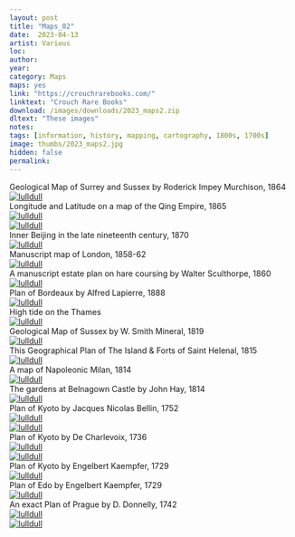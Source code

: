 ```yaml
---
layout: post
title: "Maps_02"
date:  2023-04-13
artist: Various
loc: 
author: 
year: 
category: Maps
maps: yes
link: "https://crouchrarebooks.com/"
linktext: "Crouch Rare Books"
download: /images/downloads/2023_maps2.zip
dltext: "These images"
notes: 
tags: [information, history, mapping, cartography, 1800s, 1700s]
image: thumbs/2023_maps2.jpg
hidden: false
permalink:
---
```




<div class="image_caption">
Geological Map of Surrey and Sussex by Roderick Impey Murchison, 1864
</div>


<div class="post_image">
	<a href="{{ site.baseurl }}/images/posts/2023_maps2/001.jpg" target="_blank">
	<img src="{{ site.baseurl }}/images/posts/2023_maps2/001.jpg" alt="lulldull"></a>
</div>

<div class="image_caption">
Longitude and Latitude on a map of the Qing Empire, 1865
</div>

<div class="post_image">
	<a href="{{ site.baseurl }}/images/posts/2023_maps2/002.jpg" target="_blank">
	<img src="{{ site.baseurl }}/images/posts/2023_maps2/002.jpg" alt="lulldull"></a>
</div>

<div class="post_image">
	<a href="{{ site.baseurl }}/images/posts/2023_maps2/002b.jpg" target="_blank">
	<img src="{{ site.baseurl }}/images/posts/2023_maps2/002b.jpg" alt="lulldull"></a>
</div>


<div class="image_caption">
Inner Beijing in the late nineteenth century, 1870
</div>

<div class="post_image">
	<a href="{{ site.baseurl }}/images/posts/2023_maps2/003.jpg" target="_blank">
	<img src="{{ site.baseurl }}/images/posts/2023_maps2/003.jpg" alt="lulldull"></a>
</div>




<div class="image_caption">
Manuscript map of London, 1858-62
</div>

<div class="post_image">
	<a href="{{ site.baseurl }}/images/posts/2023_maps2/004.jpg" target="_blank">
	<img src="{{ site.baseurl }}/images/posts/2023_maps2/004.jpg" alt="lulldull"></a>
</div>




<div class="image_caption">
A manuscript estate plan on hare coursing by Walter Sculthorpe, 1860
</div>

<div class="post_image">
	<a href="{{ site.baseurl }}/images/posts/2023_maps2/005.jpg" target="_blank">
	<img src="{{ site.baseurl }}/images/posts/2023_maps2/005.jpg" alt="lulldull"></a>
</div>




<div class="image_caption">
Plan of Bordeaux by Alfred Lapierre, 1888
</div>

<div class="post_image">
	<a href="{{ site.baseurl }}/images/posts/2023_maps2/006.jpg" target="_blank">
	<img src="{{ site.baseurl }}/images/posts/2023_maps2/006.jpg" alt="lulldull"></a>
</div>


<div class="image_caption">
High tide on the Thames
</div>


<div class="post_image">
	<a href="{{ site.baseurl }}/images/posts/2023_maps2/007.jpg" target="_blank">
	<img src="{{ site.baseurl }}/images/posts/2023_maps2/007.jpg" alt="lulldull"></a>
</div>



<div class="image_caption">
Geological Map of Sussex by W. Smith Mineral, 1819
</div>


<div class="post_image">
	<a href="{{ site.baseurl }}/images/posts/2023_maps2/008.jpg" target="_blank">
	<img src="{{ site.baseurl }}/images/posts/2023_maps2/008.jpg" alt="lulldull"></a>
</div>




<div class="image_caption">
This Geographical Plan of The Island & Forts of Saint Helenal, 1815 
</div>


<div class="post_image">
	<a href="{{ site.baseurl }}/images/posts/2023_maps2/009.jpg" target="_blank">
	<img src="{{ site.baseurl }}/images/posts/2023_maps2/009.jpg" alt="lulldull"></a>
</div>


<div class="image_caption">
A map of Napoleonic Milan, 1814
</div>


<div class="post_image">
	<a href="{{ site.baseurl }}/images/posts/2023_maps2/010.jpg" target="_blank">
	<img src="{{ site.baseurl }}/images/posts/2023_maps2/010.jpg" alt="lulldull"></a>
</div>


<div class="image_caption">
The gardens at Belnagown Castle by John Hay, 1814
</div>


<div class="post_image">
	<a href="{{ site.baseurl }}/images/posts/2023_maps2/011.jpg" target="_blank">
	<img src="{{ site.baseurl }}/images/posts/2023_maps2/011.jpg" alt="lulldull"></a>
</div>


<div class="image_caption">
Plan of Kyoto by Jacques Nicolas Bellin, 1752
</div>

<div class="post_image">
	<a href="{{ site.baseurl }}/images/posts/2023_maps2/012.jpg" target="_blank">
	<img src="{{ site.baseurl }}/images/posts/2023_maps2/012.jpg" alt="lulldull"></a>
</div>

<div class="post_image">
	<a href="{{ site.baseurl }}/images/posts/2023_maps2/012b.jpg" target="_blank">
	<img src="{{ site.baseurl }}/images/posts/2023_maps2/012b.jpg" alt="lulldull"></a>
</div>

<div class="image_caption">
Plan of Kyoto by De Charlevoix, 1736
</div>

<div class="post_image">
	<a href="{{ site.baseurl }}/images/posts/2023_maps2/013.jpg" target="_blank">
	<img src="{{ site.baseurl }}/images/posts/2023_maps2/013.jpg" alt="lulldull"></a>
</div>

<div class="post_image">
	<a href="{{ site.baseurl }}/images/posts/2023_maps2/013b.jpg" target="_blank">
	<img src="{{ site.baseurl }}/images/posts/2023_maps2/013b.jpg" alt="lulldull"></a>
</div>

<div class="image_caption">
Plan of Kyoto by Engelbert Kaempfer, 1729
</div>


<!-- <div class="post_image">
	<a href="{{ site.baseurl }}/images/posts/2023_maps2/014.jpg" target="_blank">
	<img src="{{ site.baseurl }}/images/posts/2023_maps2/014.jpg" alt="lulldull"></a>
</div> -->

<div class="post_image">
	<a href="{{ site.baseurl }}/images/posts/2023_maps2/014b.jpg" target="_blank">
	<img src="{{ site.baseurl }}/images/posts/2023_maps2/014b.jpg" alt="lulldull"></a>
</div>

<div class="image_caption">
Plan of Edo by Engelbert Kaempfer, 1729
</div>


<div class="post_image">
	<a href="{{ site.baseurl }}/images/posts/2023_maps2/015.jpg" target="_blank">
	<img src="{{ site.baseurl }}/images/posts/2023_maps2/015.jpg" alt="lulldull"></a>
</div>


<div class="image_caption">
An exact Plan of Prague by D. Donnelly, 1742
</div>


<div class="post_image">
	<a href="{{ site.baseurl }}/images/posts/2023_maps2/016.jpg" target="_blank">
	<img src="{{ site.baseurl }}/images/posts/2023_maps2/016.jpg" alt="lulldull"></a>
</div>

<div class="post_image">
	<a href="{{ site.baseurl }}/images/posts/2023_maps2/016b.jpg" target="_blank">
	<img src="{{ site.baseurl }}/images/posts/2023_maps2/016b.jpg" alt="lulldull"></a>
</div>











